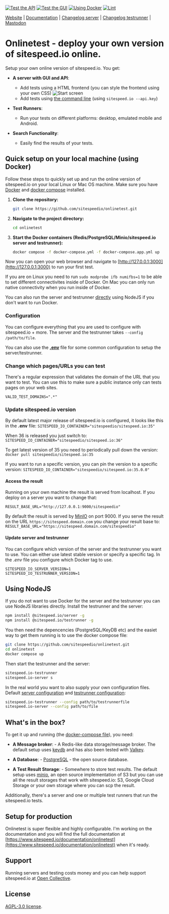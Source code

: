 [![Test the API](https://github.com/sitespeedio/onlinetest/actions/workflows/api.yml/badge.svg)](https://github.com/sitespeedio/onlinetest/actions/workflows/api.yml)
[![Test the GUI](https://github.com/sitespeedio/onlinetest/actions/workflows/gui.yml/badge.svg)](https://github.com/sitespeedio/onlinetest/actions/workflows/gui.yml)
[![Using Docker](https://github.com/sitespeedio/onlinetest/actions/workflows/docker.yml/badge.svg)](https://github.com/sitespeedio/onlinetest/actions/workflows/docker.yml)
[![Lint](https://github.com/sitespeedio/onlinetest/actions/workflows/lint.yml/badge.svg)](https://github.com/sitespeedio/onlinetest/actions/workflows/lint.yml)

[Website](https://www.sitespeed.io/) | [Documentation](https://www.sitespeed.io/documentation/onlinetest/) | [Changelog server](https://github.com/sitespeedio/onlinetest/blob/main/server/CHANGELOG.md) | [Changelog testrunner](https://github.com/sitespeedio/onlinetest/blob/main/testrunner/CHANGELOG.md) | [Mastodon](https://fosstodon.org/@sitespeedio)

# Onlinetest - deploy your own version of sitespeed.io online.

Setup your own online version of sitespeed.io. You get:

* **A server with GUI and API**:
   - Add tests using a HTML frontend (you can style the frontend using your own CSS)
   ![Start screen](https://raw.githubusercontent.com/sitespeedio/onlinetest/refs/heads/main/img/startscreen.png)
   - Add tests using [the command line](https://www.sitespeed.io/documentation/onlinetest/#using-the-api) (using `sitespeed.io --api.key`)
    
* **Test Runners**:
   - Run your tests on different platforms: desktop, emulated mobile and Android.

* **Search Functionality**:
   - Easily find the results of your tests.


## Quick setup on your local machine (using Docker)

Follow these steps to quickly set up and run the online version of sitespeed.io on your local Linux or Mac OS machine. Make sure you have [Docker](https://www.docker.com) and [docker compose](https://docs.docker.com/compose/) installed.

1. **Clone the repository:**

    ```bash
    git clone https://github.com/sitespeedio/onlinetest.git
    ```

2. **Navigate to the project directory:**

    ```bash
    cd onlinetest
    ```

3. **Start the Docker containers (Redis/PostgreSQL/Minio/sitespeed.io server and testrunner):**

    ```bash
    docker compose -f docker-compose.yml -f docker-compose.app.yml up
    ```

Now you can open your web browser and navigate to [http://127.0.0.1:3000](http://127.0.0.1:3000) to run your first test.

If you are on Linux you need to run `sudo modprobe ifb numifbs=1` to be able to set different connectivites inside of Docker. On Mac you can only run native connectivity when you run inside of Docker.

You can also run the server and testrunner [directly]() using NodeJS if you don't want to run Docker.

### Configuration
You can configure everything that you are used to configure with sitespeed.io + more. The server and the testrunner takes `--config /path/to/file`.

You can also use the **[.env](https://github.com/sitespeedio/onlinetest/blob/main/.env)** file for some common configuration to setup the server/testrunner.

### Change which pages/URLs you can test
There's a regular expression that validates the domain of the URL that you want to test. You can use this to make sure a public instance only can tests pages on your web sites.

```VALID_TEST_DOMAINS=".*"```

### Update sitespeed.io version
By default latest major release of sitespeed.io is configured, it looks like this in the **.env** file:
`SITESPEED_IO_CONTAINER="sitespeedio/sitespeed.io:35"`

When 36 is released you just switch to:
`SITESPEED_IO_CONTAINER="sitespeedio/sitespeed.io:36"`

To get latest version of 35 you need to periodically pull down the version:
```docker pull sitespeedio/sitespeed.io:35```

If you want to run a specific version, you can pin the version to a specific version:
`SITESPEED_IO_CONTAINER="sitespeedio/sitespeed.io:35.0.0"`

#### Access the result
Running on your own machine the result is served from localhost. If you deploy on a server you want to change that:

```RESULT_BASE_URL="http://127.0.0.1:9000/sitespeedio"```

By default the result is served by [MinIO](https://min.io) on port 9000. If you serve the result on the URL `https://sitespeed.domain.com` you change your result base to: ```RESULT_BASE_URL="https://sitespeed.domain.com/sitespeedio"```

#### Update server and testrunner
You can configure which version of the server and the testrunner you want to use. You can either use latest stable version or specify a specific tag. In the *.env* file you configure which Docker tag to use.

```
SITESPEED_IO_SERVER_VERSION=1
SITESPEED_IO_TESTRUNNER_VERSION=1
```

## Using NodeJS
If you do not want to use Docker for the server and the testrunner you can use NodeJS libraries directly. Install the testrunner and the server:

```bash
npm install @sitespeed.io/server -g
npm install @sitespeed.io/testrunner -g
```

You then need the depencencies (PostgreSQL/KeyDB etc) and the easiet way to get them running is to use the docker compose file:

```bash
git clone https://github.com/sitespeedio/onlinetest.git
cd onlinetest
docker compose up
```

Then start the testrunner and the server:

```bash
sitespeed.io-testrunner
sitespeed.io-server s
```

In the real world you want to also supply your own configuration files. Default [server configuration](https://github.com/sitespeedio/onlinetest/blob/main/server/config/default.yaml) and [testrunner configuration](https://github.com/sitespeedio/onlinetest/blob/main/testrunner/config/default.yaml):

```bash
sitespeed.io-testrunner --config path/to/testrunnerfile
sitespeed.io-server --config path/to/file
```

## What's in the box?

To get it up and running (the [docker-compose file](https://github.com/sitespeedio/onlinetest/blob/main/docker-compose.yml)), you need:

* **A Message broker**: - A Redis-like data storage/message broker. The default setup uses [keydb](https://docs.keydb.dev) and has also been tested with [Valkey](https://github.com/valkey-io/valkey).

* **A Database**: - [PostgreSQL](https://www.postgresql.org) - the open source database.

* **A Test Result Storage**: - Somewhere to store test results. The default setup uses [minio](https://min.io), an open source implementation of S3 but you can use all the result storages that work with sitespeed.io: S3, Google Cloud Storage or your own storage where you can scp the result.

Additionally, there's a server and one or multiple test runners that run the sitespeed.io tests.

## Setup for production
Onlinetest is super flexible and highly configurable. I'm working on the documentation and you will find the full documentation at [https://www.sitespeed.io/documentation/onlinetest](https://www.sitespeed.io/documentation/onlinetest) when it's ready.

## Support
Running servers and testing costs money and you can help support sitespeed.io at [Open Collective](https://opencollective.com/sitespeedio).

## License
[AGPL-3.0 license](LICENSE).